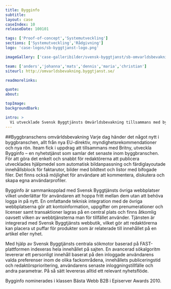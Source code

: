 ```yaml
---
title: Bygginfo
subtitle:
layout: case
caseIndex: 10
releaseDate: 100101

tags: ['Proof-of-concept','Systemutveckling']
sections: ['Systemutveckling','Rådgivning']
logo: 'case-logos/sb-byggtjanst-logo.png'

imageGallery: ['case-galleribilder/svensk-byggtjanst/sb-omvarldsbevakning1.jpg']

team: ['anders','johanna','mats','dennis','maria','christian']
siteurl: http://omvarldsbevakning.byggtjanst.se/

readmorelinks:

quote:
about:

topImage:
backgroundDark:

intro: >
  Vi utvecklade Svensk Byggtjänsts Omvärldsbevakning tillsammans med byråpartnern Britny.
---
```


##Byggbranschens omvärldsbevakning
Varje dag händer det något nytt i byggbranschen, allt från nya EU-direktiv, myndighetsrekommendationer och nya rön. Iteam fick i uppdrag att tillsammans med Britny, utveckla Bygginfo – en nyhetstjänst som samlar det senaste inom byggbranschen.  
För att göra det enkelt och snabbt för redaktörerna att publicera utvecklades hjälpmedel som automatisk bildanpassning och färdiglayoutade innehållsblock för faktarutor, bilder med bildtext och listor med bifogade filer. Det finns också möjlighet för användare att kommentera, diskutera och skapa egna användarprofiler.

Bygginfo är sammankopplad med Svensk Byggtjänsts övriga webbplatser vilket underlättar för användaren att hoppa fritt mellan dem utan att behöva logga in på nytt. En omfattande teknisk integration med de övriga webbplatserna gör att kontoinformation, uppgifter om prenumerationer och licenser samt transaktioner lagras på en central plats och finns åtkomlig oavsett vilken av webbtjänsterna man för tillfället använder. Tjänsten är integrerad med Svensk Byggtjänsts webbutik, vilket gör att redaktörerna kan placera ut puffar för produkter som är relaterade till innehållet på en artikel eller nyhet.

Med hjälp av Svensk Byggtjänsts centrala sökmotor baserad på FAST-plattformen indexeras hela innehållet på sajten. En avancerad sökalgoritm levererar ett personligt innehåll baserat på den inloggade användarens valda preferenser inom de olika fackområdena, innehållets publiceringstid och redaktörsprioritering, användarens senaste inloggningstillfälle och andra parametrar. På så sätt levereras alltid ett relevant nyhetsflöde.

Bygginfo nominerades i klassen Bästa Webb B2B i Episerver Awards 2010.